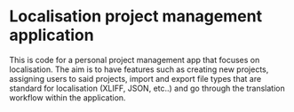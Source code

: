 # Localisation project management application

This is code for a personal project management app that focuses on localisation. The aim is to have features such as creating new projects, assigning users to said projects, import and export file types that are standard for localisation (XLIFF, JSON, etc..)
and go through the translation workflow within the application.
